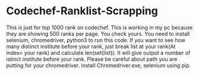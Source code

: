 # Codechef-Ranklist-Scrapping
This is just for top 1000 rank on codechef. This is working in my pc because they are showing 500 ranks per page. You check yours. You need to install selenium, chromedriver, python3 to run this code.
If you want to see how many distinct institute before your rank, just break list at your rank(At index= your rank) and calculate len(set(list)). It will give output a number of istinct institute before your rank.
Please be careful about path you are putting for your chromedriver.
install Chromedriver.exe, selenium using pip.
